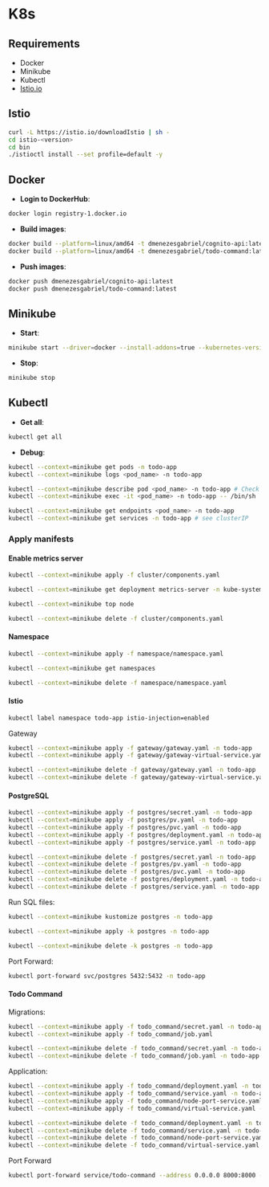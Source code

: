# K8s

## Requirements

- Docker
- Minikube
- Kubectl
- [Istio.io](https://istio.io/latest/docs/setup/getting-started/#download)

## Istio

```sh
curl -L https://istio.io/downloadIstio | sh -
cd istio-<version>
cd bin
./istioctl install --set profile=default -y
```
## Docker

- **Login to DockerHub**:

```sh
docker login registry-1.docker.io
```

- **Build images**:

```sh
docker build --platform=linux/amd64 -t dmenezesgabriel/cognito-api:latest ./../../../examples/images/cognito_api
docker build --platform=linux/amd64 -t dmenezesgabriel/todo-command:latest ./../../../examples/images/todo_command
```

- **Push images**:

```sh
docker push dmenezesgabriel/cognito-api:latest
docker push dmenezesgabriel/todo-command:latest
```

## Minikube

- **Start**:

```sh
minikube start --driver=docker --install-addons=true --kubernetes-version=stable

```

- **Stop**:

```sh
minikube stop
```

## Kubectl

- **Get all**:
```sh
kubectl get all
```

- **Debug**:

```sh
kubectl --context=minikube get pods -n todo-app
kubectl --context=minikube logs <pod_name> -n todo-app

kubectl --context=minikube describe pod <pod_name> -n todo-app # Check events
kubectl --context=minikube exec -it <pod_name> -n todo-app -- /bin/sh

kubectl --context=minikube get endpoints <pod_name> -n todo-app
kubectl --context=minikube get services -n todo-app # see clusterIP
```

### Apply manifests

#### Enable metrics server

```sh
kubectl --context=minikube apply -f cluster/components.yaml

kubectl --context=minikube get deployment metrics-server -n kube-system

kubectl --context=minikube top node

kubectl --context=minikube delete -f cluster/components.yaml
```

#### Namespace

```sh
kubectl --context=minikube apply -f namespace/namespace.yaml

kubectl --context=minikube get namespaces

kubectl --context=minikube delete -f namespace/namespace.yaml
```


#### Istio

```sh
kubectl label namespace todo-app istio-injection=enabled
```

Gateway

```sh
kubectl --context=minikube apply -f gateway/gateway.yaml -n todo-app
kubectl --context=minikube apply -f gateway/gateway-virtual-service.yaml -n todo-app

kubectl --context=minikube delete -f gateway/gateway.yaml -n todo-app
kubectl --context=minikube delete -f gateway/gateway-virtual-service.yaml -n todo-app
```


#### PostgreSQL

```sh
kubectl --context=minikube apply -f postgres/secret.yaml -n todo-app
kubectl --context=minikube apply -f postgres/pv.yaml -n todo-app
kubectl --context=minikube apply -f postgres/pvc.yaml -n todo-app
kubectl --context=minikube apply -f postgres/deployment.yaml -n todo-app
kubectl --context=minikube apply -f postgres/service.yaml -n todo-app

kubectl --context=minikube delete -f postgres/secret.yaml -n todo-app
kubectl --context=minikube delete -f postgres/pv.yaml -n todo-app
kubectl --context=minikube delete -f postgres/pvc.yaml -n todo-app
kubectl --context=minikube delete -f postgres/deployment.yaml -n todo-app
kubectl --context=minikube delete -f postgres/service.yaml -n todo-app
```

Run SQL files:

```sh
kubectl --context=minikube kustomize postgres -n todo-app

kubectl --context=minikube apply -k postgres -n todo-app

kubectl --context=minikube delete -k postgres -n todo-app
```

Port Forward:

```sh
kubectl port-forward svc/postgres 5432:5432 -n todo-app
```

#### Todo Command

Migrations:

```sh
kubectl --context=minikube apply -f todo_command/secret.yaml -n todo-app
kubectl --context=minikube apply -f todo_command/job.yaml

kubectl --context=minikube delete -f todo_command/secret.yaml -n todo-app
kubectl --context=minikube delete -f todo_command/job.yaml -n todo-app
```

Application:

```sh
kubectl --context=minikube apply -f todo_command/deployment.yaml -n todo-app
kubectl --context=minikube apply -f todo_command/service.yaml -n todo-app
kubectl --context=minikube apply -f todo_command/node-port-service.yaml -n todo-app
kubectl --context=minikube apply -f todo_command/virtual-service.yaml -n todo-app

kubectl --context=minikube delete -f todo_command/deployment.yaml -n todo-app
kubectl --context=minikube delete -f todo_command/service.yaml -n todo-app
kubectl --context=minikube delete -f todo_command/node-port-service.yaml -n todo-app
kubectl --context=minikube delete -f todo_command/virtual-service.yaml -n todo-app
```

Port Forward

```sh
kubectl port-forward service/todo-command --address 0.0.0.0 8000:8000 -n todo-app
```
